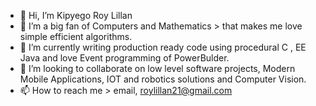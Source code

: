 - 👋 Hi, I’m Kipyego Roy Lillan
- 👀 I’m a big fan of Computers and Mathematics > that makes me love simple efficient algorithms.
- 🌱 I’m currently writing production ready code using procedural C , EE Java and love Event programming of PowerBulder.
- 💞️ I’m looking to collaborate on low level software projects, Modern Mobile Applications, IOT and robotics solutions and Computer Vision.
- 📫 How to reach me > email, roylillan21@gmail.com

<!---
BARRYROY/BARRYROY is a ✨ special ✨ repository because its `README.md` (this file) appears on your GitHub profile.
You can click the Preview link to take a look at your changes.
--->
